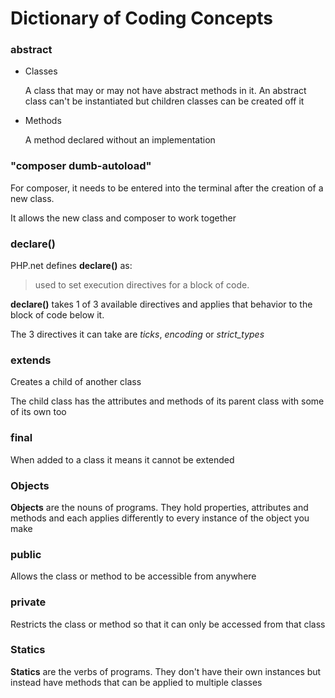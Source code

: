 # Dictionary of Coding Concepts

### abstract

- Classes

    A class that may or may not have abstract methods in it. An abstract class can't be instantiated but children classes can be created off it

- Methods

    A method declared without an implementation

### "composer dumb-autoload"

For composer, it needs to be entered into the terminal after the creation of a new class.

It allows the new class and composer to work together

### declare()

PHP.net defines **declare()** as:

> used to set execution directives for a block of code.

**declare()** takes 1 of 3 available directives and applies that behavior to the block of code below it.

The 3 directives it can take are *ticks*, *encoding* or *strict_types*

### extends

Creates a child of another class

The child class has the attributes and methods of its parent class with some of its own too

### final

When added to a class it means it cannot be extended

### Objects

**Objects** are the nouns of programs. They hold properties, attributes and methods and each applies differently to every instance of the object you make

### public

Allows the class or method to be accessible from anywhere

### private

Restricts the class or method so that it can only be accessed from that class

### Statics

**Statics** are the verbs of programs. They don't have their own instances but instead have methods that can be applied to multiple classes